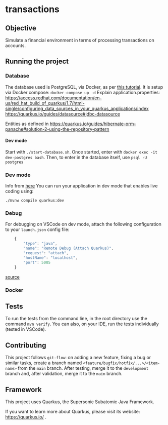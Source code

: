 # transactions

## Objective

Simulate a financial environment in terms of processing transactions on accounts.

## Running the project

### Database

The database used is PostgreSQL, via Docker, as per [this tutorial](https://renatogroffe.medium.com/postgresql-pgadmin-4-docker-compose-montando-rapidamente-um-ambiente-para-uso-55a2ab230b89). It is setup via Docker compose: `docker-compose up -d`
Explain application.properties:
    https://access.redhat.com/documentation/en-us/red_hat_build_of_quarkus/1.7/html-single/configuring_data_sources_in_your_quarkus_applications/index
    https://quarkus.io/guides/datasource#jdbc-datasource

Entities as defined in https://quarkus.io/guides/hibernate-orm-panache#solution-2-using-the-repository-pattern

#### Dev mode

Start with `./start-database.sh`. Once started, enter with `docker exec -it dev-postgres bash`. Then, to enter in the database itself, use `psql -U postgres`

### Dev mode

Info from [here](https://hub.docker.com/_/postgres)
You can run your application in dev mode that enables live coding using:
```shell script
./mvnw compile quarkus:dev
```

### Debug

For debugging on VSCode on dev mode, attach the following configuration to your `launch.json` config file:

```javascript
    {
        "type": "java",
        "name": "Remote Debug (Attach Quarkus)",
        "request": "attach",
        "hostName": "localhost",
        "port": 5005
    }
```

[source](https://suedbroecker.net/2021/04/29/configure-the-attach-debug-for-quarkus-in-visual-studio-code/)

### Docker


## Tests

To run the tests from the command line, in the root directory use the command `mvn verify`. You can also, on your IDE, run the tests individually (tested in VSCode).

## Contributing

This project follows `git-flow`: on adding a new feature, fixing a bug or similar tasks, create a branch named `<feature/bugfix/hotfix/...>/<item-name>` from the `main` branch. After testing, merge it to the `development` branch and, after validation, merge it to the `main` branch.


## Framework

This project uses Quarkus, the Supersonic Subatomic Java Framework.

If you want to learn more about Quarkus, please visit its website: https://quarkus.io/ .

